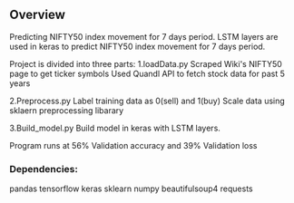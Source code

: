 ## Overview
Predicting NIFTY50 index movement for 7 days period.
LSTM layers are used in keras to predict NIFTY50 index movement for 7 days period.

Project is divided into three parts:
1.loadData.py
Scraped Wiki's NIFTY50 page to get ticker symbols
Used Quandl API to fetch stock data for past 5 years

2.Preprocess.py
Label training data as 0(sell) and 1(buy)
Scale data using sklaern preprocessing libarary

3.Build_model.py
Build model in keras with LSTM layers.

Program runs at 56% Validation accuracy and 39% Validation loss

### Dependencies:
pandas
tensorflow
keras
sklearn
numpy
beautifulsoup4
requests
